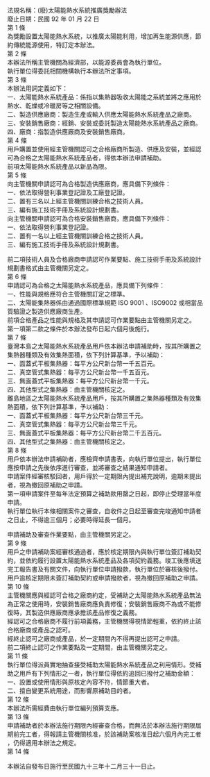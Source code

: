 法規名稱：(廢)太陽能熱水系統推廣獎勵辦法  
廢止日期：民國 92 年 01 月 22 日  
第 1 條  
為獎勵設置太陽能熱水系統，以推廣太陽能利用，增加再生能源供應，節  
約傳統能源使用，特訂定本辦法。  
第 2 條  
本辦法所稱主管機關為經濟部，以能源委員會為執行單位。  
執行單位得委託相關機構執行本辦法所定事項。  
第 3 條  
本辦法用詞定義如下：  
一、太陽能熱水系統產品：係指以集熱器吸收太陽能之系統並將之應用於  
熱水、乾燥或冷暖房等之相關設備。  
二、製造供應廠商：製造生產或輸入供應太陽能熱水系統產品之廠商。  
三、安裝銷售廠商：經銷、安裝或委託製造太陽能熱水系統產品之廠商。  
四、廠商：指製造供應廠商及安裝銷售廠商。  
第 4 條  
用戶購置並使用經主管機關認可之合格廠商所製造、供應及安裝，並經認  
可為合格之太陽能熱水系統產品者，得依本辦法申請補助。  
前項太陽能熱水系統產品以新品為限。  
第 5 條  
向主管機關申請認可為合格製造供應廠商，應具備下列條件：  
一、依法取得營利事業登記證及工廠登記證。  
二、置有三名以上經主管機關訓練合格之技術人員。  
三、編有施工技術手冊及系統設計規劃書。  
向主管機關申請認可為合格安裝銷售廠商，應具備下列條件：  
一、依法取得營利事業登記證。  
二、置有一名以上經主管機關訓練合格之技術人員。  
三、編有施工技術手冊及系統設計規劃書。  


前二項技術人員及合格廠商申請認可作業要點、施工技術手冊及系統設計  
規劃書格式由主管機關另定之。  
第 6 條  
申請認可為合格之太陽能熱水系統產品，應具備下列條件：  
一、性能與規格應符合主管機關訂定之標準。  
二、太陽能集熱器係由通過國際標準規範 ISO 9001 、ISO9002 或相當品  
質驗證之製造供應廠商生產。  
前項合格產品之性能與規格及其申請認可作業要點由主管機關另定之。  
第一項第二款之條件於本辦法發布日起六個月後施行。  
第 7 條  
臺灣本島之太陽能熱水系統產品用戶依本辦法申請補助時，按其所購置之  
集熱器種類及有效集熱面積，依下列計算基準，予以補助：  
一、面蓋式平板集熱器：每平方公尺新台幣一千五百元。  
二、真空管式集熱器：每平方公尺新台幣一千五百元。  
三、無面蓋式平板集熱器：每平方公尺新台幣一千元。  
四、其他型式之集熱器：由主管機關核定之。  
離島地區之太陽能熱水系統產品用戶，按其所購置之集熱器種類及有效集  
熱面積，依下列計算基準，予以補助：  
一、面蓋式平板集熱器：每平方公尺新台幣三千元。  
二、真空管式集熱器：每平方公尺新台幣三千元。  
三、無面蓋式平板集熱器：每平方公尺新台幣二千五百元。  
四、其他型式之集熱器：由主管機關核定之。  
第 8 條  
用戶依本辦法申請補助者，應檢齊申請書表，向執行單位提出，執行單位  
應按申請之先後依序進行審查，並將審查之結果通知申請者。  
申請案件經審核駁回者，用戶得於一定期限內提出補充說明，逾期未提出  
者，視為撤回原補助之申請。  
第一項申請案件至每年法定預算之補助款用罄之日起，即停止受理當年度  
申請。  
執行單位執行本條相關案件之審查，自收件之日起至審查完竣通知申請者  
之日止，不得逾三個月；必要時得延長一個月。  


申請補助及審查作業要點，由主管機關另定之。  
第 9 條  
用戶之申請補助案經審核通過者，應於核定期限內與執行單位簽訂補助契  
約，並依約履行設置太陽能熱水系統產品及各項契約義務。竣工後應填送  
完工報告書及有關文件，向執行單位申請撥款，執行單位於審核後撥付。  
用戶逾核定期限未簽訂補助契約或申請撥款者，視為撤回原補助之申請。  
第 10 條  
主管機關應與經認可合格之廠商約定，受補助之太陽能熱水系統產品無法  
為正常之使用時，安裝銷售廠商應負責修復；安裝銷售廠商不為或不能修  
復時，其製造供應廠商應承擔該產品修復之義務。  
經認可之合格廠商不履行前項義務，主管機關得視情節輕重，依約終止該  
合格廠商或產品之認可。  
經終止認可之廠商或產品，於一定期間內不得再提出認可之申請。  
前二項終止認可之作業要點及一定期間，由主管機關另定之。  
第 11 條  
執行單位得派員實地抽查接受補助太陽能熱水系統產品之利用情形。受補  
助之用戶有下列情形之一者，執行單位得依約追回已撥付之補助金額：  
一、設置或使用情形與原核定內容不符，情節重大者。  
二、擅自變更系統用途，而影響原補助目的者。  
第 12 條  
本辦法所需經費由執行單位編列預算支應。  
第 13 條  
申請補助者於本辦法施行期限內經審查合格，而無法於本辦法施行期限屆  
期前完工者，得報請主管機關核准，於該補助案核准日起六個月內完工者  
，仍得適用本辦法之規定。  
第 14 條  


本辦法自發布日施行至民國九十三年十二月三十一日止。  


